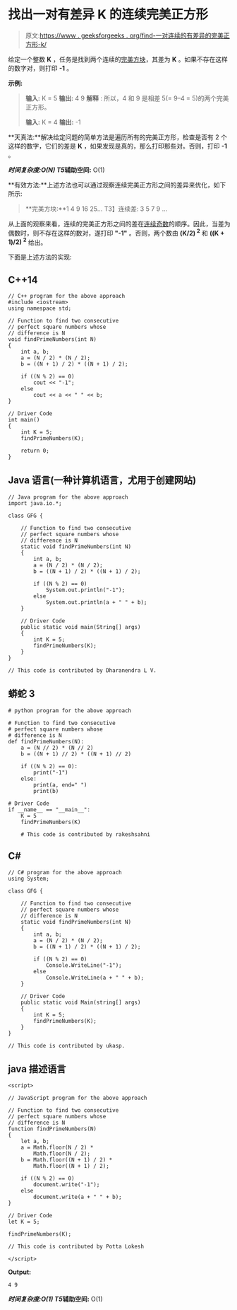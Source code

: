 # 找出一对有差异 K 的连续完美正方形

> 原文:[https://www . geeksforgeeks . org/find-一对连续的有差异的完美正方形-k/](https://www.geeksforgeeks.org/find-pair-of-consecutive-perfect-squares-with-difference-k/)

给定一个整数 **K** ，任务是找到两个连续的[完美方块](https://www.geeksforgeeks.org/find-number-perfect-squares-two-given-numbers/)，其差为 **K** 。如果不存在这样的数字对，则打印 **-1** 。

**示例:**

> **输入:** K = 5
> **输出:** 4 9
> **解释** :
> 所以，4 和 9 是相差 5(= 9–4 = 5)的两个完美正方形。
> 
> **输入:** K = 4
> **输出:** -1

**天真法:**解决给定问题的简单方法是遍历所有的完美正方形，检查是否有 2 个这样的数字，它们的差是 **K** ，如果发现是真的，那么打印那些对。否则，打印 **-1** 。

***时间复杂度:**O(N)*
T5**辅助空间:** O(1)

**有效方法:**上述方法也可以通过观察连续完美正方形之间的差异来优化，如下所示:

> **完美方块:**1 4 9 16 25…
> T3】连续差: 3 5 7 9 …

从上面的观察来看，连续的完美正方形之间的差在[连续奇数](https://www.geeksforgeeks.org/three-times-the-first-of-three-consecutive-odd-integers-is-3-more-than-twice-the-third-what-is-the-third-integer/)的顺序。因此，当差为偶数时，则不存在这样的数对，遂打印 **"-1"** 。否则，两个数由 **(K/2) <sup>2</sup>** 和 **((K + 1)/2) <sup>2</sup>** 给出。

下面是上述方法的实现:

## C++14

```
// C++ program for the above approach
#include <iostream>
using namespace std;

// Function to find two consecutive
// perfect square numbers whose
// difference is N
void findPrimeNumbers(int N)
{
    int a, b;
    a = (N / 2) * (N / 2);
    b = ((N + 1) / 2) * ((N + 1) / 2);

    if ((N % 2) == 0)
        cout << "-1";
    else
        cout << a << " " << b;
}

// Driver Code
int main()
{
    int K = 5;
    findPrimeNumbers(K);

    return 0;
}
```

## Java 语言(一种计算机语言，尤用于创建网站)

```
// Java program for the above approach
import java.io.*;

class GFG {

    // Function to find two consecutive
    // perfect square numbers whose
    // difference is N
    static void findPrimeNumbers(int N)
    {
        int a, b;
        a = (N / 2) * (N / 2);
        b = ((N + 1) / 2) * ((N + 1) / 2);

        if ((N % 2) == 0)
            System.out.println("-1");
        else
            System.out.println(a + " " + b);
    }

    // Driver Code
    public static void main(String[] args)
    {
        int K = 5;
        findPrimeNumbers(K);
    }
}

// This code is contributed by Dharanendra L V.
```

## 蟒蛇 3

```
# python program for the above approach

# Function to find two consecutive
# perfect square numbers whose
# difference is N
def findPrimeNumbers(N):
    a = (N // 2) * (N // 2)
    b = ((N + 1) // 2) * ((N + 1) // 2)

    if ((N % 2) == 0):
        print("-1")
    else:
        print(a, end=" ")
        print(b)

# Driver Code
if __name__ == "__main__":
    K = 5
    findPrimeNumbers(K)

    # This code is contributed by rakeshsahni
```

## C#

```
// C# program for the above approach
using System;

class GFG {

    // Function to find two consecutive
    // perfect square numbers whose
    // difference is N
    static void findPrimeNumbers(int N)
    {
        int a, b;
        a = (N / 2) * (N / 2);
        b = ((N + 1) / 2) * ((N + 1) / 2);

        if ((N % 2) == 0)
            Console.WriteLine("-1");
        else
            Console.WriteLine(a + " " + b);
    }

    // Driver Code
    public static void Main(string[] args)
    {
        int K = 5;
        findPrimeNumbers(K);
    }
}

// This code is contributed by ukasp.
```

## java 描述语言

```
<script>

// JavaScript program for the above approach

// Function to find two consecutive
// perfect square numbers whose
// difference is N
function findPrimeNumbers(N)
{
    let a, b;
    a = Math.floor(N / 2) *
        Math.floor(N / 2);
    b = Math.floor((N + 1) / 2) *
        Math.floor((N + 1) / 2);

    if ((N % 2) == 0)
        document.write("-1");
    else
        document.write(a + " " + b);
}

// Driver Code
let K = 5;

findPrimeNumbers(K);

// This code is contributed by Potta Lokesh

</script>
```

**Output:** 

```
4 9
```

***时间复杂度:**O(1)*
T5**辅助空间:** O(1)